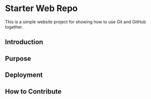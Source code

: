 # Starter Web Repo

This is a simple website project for showing how to use Git and GitHub together.

## Introduction


## Purpose


## Deployment

## How to Contribute